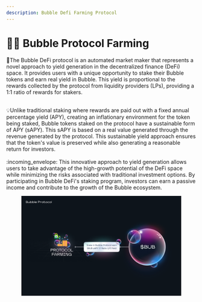 ```yaml
---
description: Bubble Defi Farming Protocol
---
```


# 👨🌾 Bubble Protocol Farming

:robot:The Bubble DeFi protocol is an automated market maker that represents a novel approach to yield generation in the decentralized finance (DeFi) space. It provides users with a unique opportunity to stake their Bubble tokens and earn real yield in Bubble. This yield is proportional to the rewards collected by the protocol from liquidity providers (LPs), providing a 1:1 ratio of rewards for stakers.

\
:bulb:Unlike traditional staking where rewards are paid out with a fixed annual percentage yield (APY), creating an inflationary environment for the token being staked, Bubble tokens staked on the protocol have a sustainable form of APY (sAPY). This sAPY is based on a real value generated through the revenue generated by the protocol. This sustainable yield approach ensures that the token's value is preserved while also generating a reasonable return for investors.\
\
:incoming\_envelope: This innovative approach to yield generation allows users to take advantage of the high-growth potential of the DeFi space while minimizing the risks associated with traditional investment options. By participating in Bubble DeFi's staking program, investors can earn a passive income and contribute to the growth of the Bubble ecosystem.

<figure><img src="../.gitbook/assets/Bubble protocol 1.png" alt=""><figcaption></figcaption></figure>
